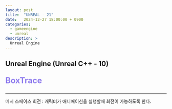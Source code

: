 ```yaml
---
layout: post
title:  "UNREAL - 21"
date:   2024-12-27 18:00:00 + 0900
categories:
  - gameengine
  - unreal
description: >
  Unreal Engine
---
```

## Unreal Engine (Unreal C++ - 10)

<p style = "color:#8f7cee; font-size:25px; font-weight:bold">
BoxTrace
</p>

---

메시 스페이스 회전 : 캐릭터가 애니매이션을 실행할때 회전이 가능하도록 한다.
